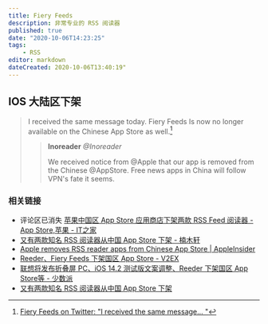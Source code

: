 ```yaml
---
title: Fiery Feeds
description: 非常专业的 RSS 阅读器
published: true
date: "2020-10-06T14:23:25"
tags:
    - RSS
editor: markdown
dateCreated: 2020-10-06T13:40:19"
---
```


## IOS 大陆区下架

> I received the same message today. Fiery Feeds Is now no longer available on the Chinese App Store as well.[^1310553289545658369]
>
> > **Inoreader** _@Inoreader_
> >
> >We received notice from @Apple that our app is removed from the Chinese @AppStore. Free news apps in China will follow VPN's fate it seems.

[^1310553289545658369]: [Fiery Feeds on Twitter: "I received the same message… "](https://archive.is/cXSo9 "https://twitter.com/FieryFeeds/status/1310553289545658369")

### 相关链接

+ 评论区已消失 [苹果中国区 App Store 应用商店下架两款 RSS Feed 阅读器 - App Store,苹果 - IT之家](https://archive.is/kU803 "https://www.ithome.com/0/511/865.htm")
+ [又有两款知名 RSS 阅读器从中国 App Store 下架 - 楠木轩](https://web.archive.org/web/20201006134058/https://www.nanmuxuan.com/science/hhkfjloipuv.html)
+ [Apple removes RSS reader apps from Chinese App Store | AppleInsider](https://web.archive.org/web/20201006134203/https://appleinsider.com/articles/20/09/30/apple-removes-rss-reader-apps-from-chinese-app-store)
+ [Reeder、Fiery Feeds 下架国区 App Store - V2EX](https://web.archive.org/web/20201006134301/https://www.v2ex.com/t/711825)
+ [联想将发布折叠屏 PC、iOS 14.2 测试版文案调整、Reeder 下架国区 App Store等 - 少数派](https://archive.is/NnJn8 "https://web.archive.org/web/20201006134511/https://sspai.com/post/62991")
+ [又有两款知名 RSS 阅读器从中国 App Store 下架](https://web.archive.org/web/20201006134518/https://3g.donews.com/News/donews_detail/3115723.html)
